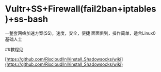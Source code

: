 # Vultr+SS+Firewall(fail2ban+iptables)+ss-bash
一整套网络加速方案(SS)，速度，安全，便捷 面面俱到，操作简单，适合Linux0基础人士

##教程见

[https://github.com/Rixcloudllnll/install_Shadowsocks/wiki](https://github.com/Rixcloudllnll/install_Shadowsocks/wiki)
